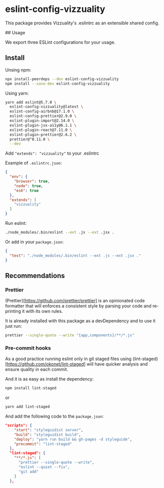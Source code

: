 # eslint-config-vizzuality

This package provides Vizzuality's .eslintrc as an extensible shared config.

## Usage

We export three ESLint configurations for your usage.

## Install

Unsing npm:

```bash
npx install-peerdeps --dev eslint-config-vizzuality
npm install --save-dev eslint-config-vizzuality
```

Using yarn:

```bash
yarn add eslint@5.7.0 \
  eslint-config-vizzuality@latest \
  eslint-config-airbnb@17.1.0 \
  eslint-config-prettier@2.9.0 \
  eslint-plugin-import@2.14.0 \
  eslint-plugin-jsx-a11y@6.1.1 \
  eslint-plugin-react@7.11.0 \
  eslint-plugin-prettier@2.6.2 \
  prettier@^0.11.0 \
  --dev
```

Add `"extends": "vizzuality"` to your .eslintrc

Example of `.eslintrc.json`:

```json
{
  "env": {
    "browser": true,
    "node": true,
    "es6": true
  },
  "extends": [
    "vizzuality"
  ]
}
```

Run eslint:

```bash
./node_modules/.bin/eslint --ext .js --ext .jsx .
```

Or add in your `package.json`:

```json
{
  "test": "./node_modules/.bin/eslint --ext .js --ext .jsx ."
}
```

## Recommendations

### Prettier

(Prettier)[https://github.com/prettier/prettier] is an opinionated code formatter that will enforces a consistent style by parsing your code and re-printing it with its own rules.

It is already installed with this package as a devDependency and to use it just run:

```bash
prettier --single-quote --write "{app,components}/**/*.js"
```

### Pre-commit hooks

As a good practice running eslint only in git staged files using (lint-staged)[https://github.com/okonet/lint-staged] will have quicker analysis and ensure quality in each commit.

And it is as easy as install the dependency:

```bash
npm install lint-staged
```

or

```bash
yarn add lint-staged
```

And add the following code to the `package.json`:

```json
"scripts": {
    "start": "styleguidist server",
    "build": "styleguidist build",
    "deploy": "yarn run build && gh-pages -d styleguide",
    "precommit": "lint-staged"
  },
  "lint-staged": {
    "**/*.js": [
      "prettier --single-quote --write",
      "eslint --quiet --fix",
      "git add"
    ]
  },
```
